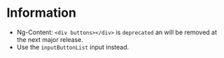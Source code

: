 # Information

- Ng-Content: `<div buttons></div>` is `deprecated` an will be removed at the next major release.
- Use the `inputButtonList` input instead.
